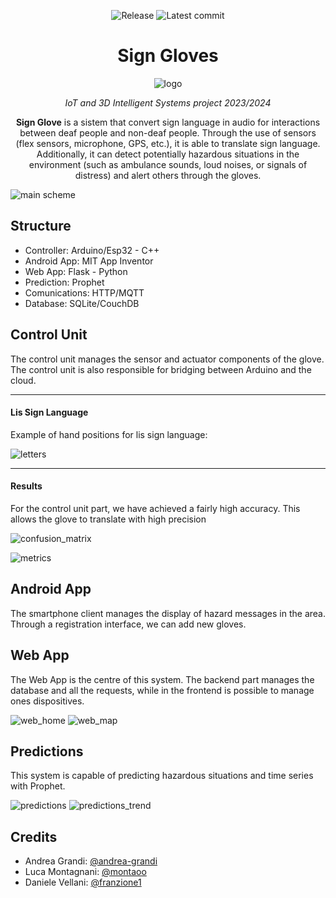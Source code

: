<div align="center">

![Release](https://img.shields.io/github/v/tag/andrea-grandi/iot_project.svg?sort=semver)
![Latest commit](https://img.shields.io/github/last-commit/andrea-grandi/iot_project)

# Sign Gloves

![logo](images/guanto_logo.png)

*IoT and 3D Intelligent Systems project 2023/2024*

**Sign Glove** is a sistem that convert sign language in audio for interactions between deaf people and non-deaf people. Through the use of sensors (flex sensors, microphone, GPS, etc.), it is able to translate sign language. Additionally, it can detect potentially hazardous situations in the environment (such as ambulance sounds, loud noises, or signals of distress) and alert others through the gloves.

</div>

![main scheme](images/diagram.png)

## Structure

- Controller: Arduino/Esp32 - C++
- Android App: MIT App Inventor
- Web App: Flask - Python
- Prediction: Prophet 
- Comunications: HTTP/MQTT
- Database: SQLite/CouchDB

## Control Unit 

The control unit manages the sensor and actuator components of the glove. The control unit is also responsible for bridging between Arduino and the cloud.

---
#### Lis Sign Language

Example of hand positions for lis sign language:

![letters](images/letters.png)

---
#### Results

For the control unit part, we have achieved a fairly high accuracy. This allows the glove to translate with high precision

![confusion_matrix](images/confusion_matrix.png)

![metrics](images/metrics.png)


## Android App

The smartphone client manages the display of hazard messages in the area. Through a registration interface, we can add new gloves.

## Web App

The Web App is the centre of this system. The backend part manages the database and all the requests, while in the frontend is possible to manage ones dispositives.

![web_home](images/web_home.png)
![web_map](images/web_map.png)

## Predictions

This system is capable of predicting hazardous situations and time series with Prophet.

![predictions](images/prophet_predictions.png)
![predictions_trend](images/prophet_prediction_trend.png)


## Credits

- Andrea Grandi: [@andrea-grandi](https://github.com/andrea-grandi)
- Luca Montagnani: [@montaoo](https://github.com/montaooo)
- Daniele Vellani: [@franzione1](https://github.com/franzione1)
